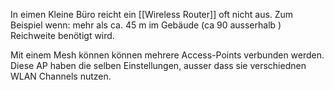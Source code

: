 In eimen Kleine Büro reicht ein [[Wireless Router]] oft nicht aus. Zum Beispiel wenn: mehr als ca. 45 m im Gebäude (ca 90 ausserhalb ) Reichweite benötigt wird.

Mit einem Mesh können können mehrere Access-Points verbunden werden. Diese AP haben die selben Einstellungen, ausser dass sie verschiednen WLAN Channels nutzen.